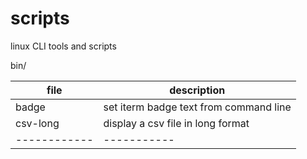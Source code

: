 # scripts
linux CLI tools and scripts

bin/

| file         | description |
| ------------ | ----------- |
| badge        | set iterm badge text from command line |
| csv-long     | display a csv file in long format      |
| ------------ | ----------- |
